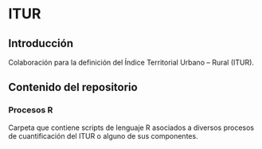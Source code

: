 # ITUR

## Introducción
Colaboración para la definición del Índice Territorial Urbano – Rural (ITUR).

## Contenido del repositorio
### Procesos R
Carpeta que contiene scripts de lenguaje R asociados a diversos procesos de cuantificación del ITUR o alguno de sus componentes.
